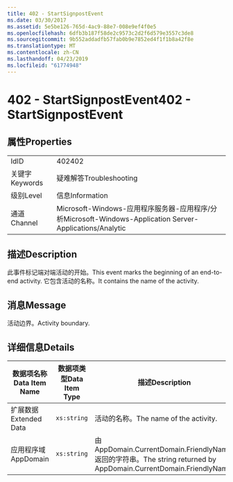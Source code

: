 ```yaml
---
title: 402 - StartSignpostEvent
ms.date: 03/30/2017
ms.assetid: 5e5be126-765d-4ac9-88e7-008e9ef4f0e5
ms.openlocfilehash: 6dfb3b187f58de2c9573c2d2f6d579e3557c3de8
ms.sourcegitcommit: 9b552addadfb57fab0b9e7852ed4f1f1b8a42f8e
ms.translationtype: MT
ms.contentlocale: zh-CN
ms.lasthandoff: 04/23/2019
ms.locfileid: "61774948"
---
```

# <a name="402---startsignpostevent"></a><span data-ttu-id="4ef2d-102">402 - StartSignpostEvent</span><span class="sxs-lookup"><span data-stu-id="4ef2d-102">402 - StartSignpostEvent</span></span>
## <a name="properties"></a><span data-ttu-id="4ef2d-103">属性</span><span class="sxs-lookup"><span data-stu-id="4ef2d-103">Properties</span></span>  
  
|||  
|-|-|  
|<span data-ttu-id="4ef2d-104">Id</span><span class="sxs-lookup"><span data-stu-id="4ef2d-104">ID</span></span>|<span data-ttu-id="4ef2d-105">402</span><span class="sxs-lookup"><span data-stu-id="4ef2d-105">402</span></span>|  
|<span data-ttu-id="4ef2d-106">关键字</span><span class="sxs-lookup"><span data-stu-id="4ef2d-106">Keywords</span></span>|<span data-ttu-id="4ef2d-107">疑难解答</span><span class="sxs-lookup"><span data-stu-id="4ef2d-107">Troubleshooting</span></span>|  
|<span data-ttu-id="4ef2d-108">级别</span><span class="sxs-lookup"><span data-stu-id="4ef2d-108">Level</span></span>|<span data-ttu-id="4ef2d-109">信息</span><span class="sxs-lookup"><span data-stu-id="4ef2d-109">Information</span></span>|  
|<span data-ttu-id="4ef2d-110">通道</span><span class="sxs-lookup"><span data-stu-id="4ef2d-110">Channel</span></span>|<span data-ttu-id="4ef2d-111">Microsoft-Windows-应用程序服务器-应用程序/分析</span><span class="sxs-lookup"><span data-stu-id="4ef2d-111">Microsoft-Windows-Application Server-Applications/Analytic</span></span>|  
  
## <a name="description"></a><span data-ttu-id="4ef2d-112">描述</span><span class="sxs-lookup"><span data-stu-id="4ef2d-112">Description</span></span>  
 <span data-ttu-id="4ef2d-113">此事件标记端对端活动的开始。</span><span class="sxs-lookup"><span data-stu-id="4ef2d-113">This event marks the beginning of an end-to-end activity.</span></span> <span data-ttu-id="4ef2d-114">它包含活动的名称。</span><span class="sxs-lookup"><span data-stu-id="4ef2d-114">It contains the name of the activity.</span></span>  
  
## <a name="message"></a><span data-ttu-id="4ef2d-115">消息</span><span class="sxs-lookup"><span data-stu-id="4ef2d-115">Message</span></span>  
 <span data-ttu-id="4ef2d-116">活动边界。</span><span class="sxs-lookup"><span data-stu-id="4ef2d-116">Activity boundary.</span></span>  
  
## <a name="details"></a><span data-ttu-id="4ef2d-117">详细信息</span><span class="sxs-lookup"><span data-stu-id="4ef2d-117">Details</span></span>  
  
|<span data-ttu-id="4ef2d-118">数据项名称</span><span class="sxs-lookup"><span data-stu-id="4ef2d-118">Data Item Name</span></span>|<span data-ttu-id="4ef2d-119">数据项类型</span><span class="sxs-lookup"><span data-stu-id="4ef2d-119">Data Item Type</span></span>|<span data-ttu-id="4ef2d-120">描述</span><span class="sxs-lookup"><span data-stu-id="4ef2d-120">Description</span></span>|  
|--------------------|--------------------|-----------------|  
|<span data-ttu-id="4ef2d-121">扩展数据</span><span class="sxs-lookup"><span data-stu-id="4ef2d-121">Extended Data</span></span>|`xs:string`|<span data-ttu-id="4ef2d-122">活动的名称。</span><span class="sxs-lookup"><span data-stu-id="4ef2d-122">The name of the activity.</span></span>|  
|<span data-ttu-id="4ef2d-123">应用程序域</span><span class="sxs-lookup"><span data-stu-id="4ef2d-123">AppDomain</span></span>|`xs:string`|<span data-ttu-id="4ef2d-124">由 AppDomain.CurrentDomain.FriendlyName 返回的字符串。</span><span class="sxs-lookup"><span data-stu-id="4ef2d-124">The string returned by AppDomain.CurrentDomain.FriendlyName.</span></span>|
